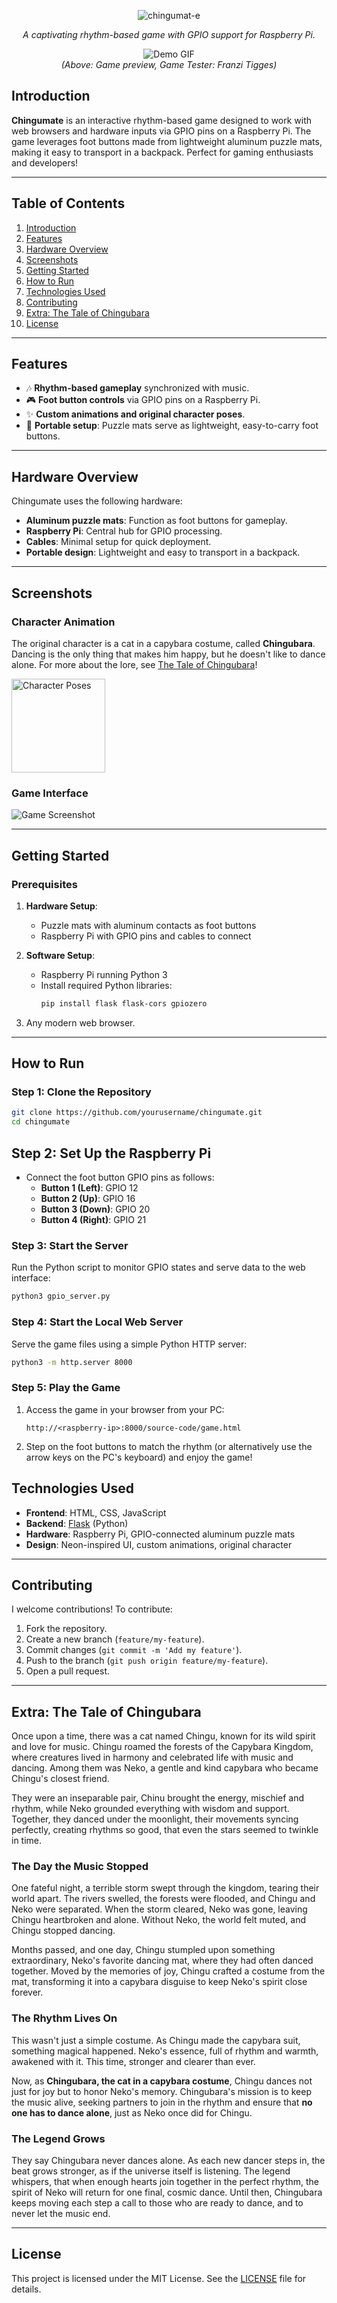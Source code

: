 

<div align="center">

![chingumat-e](./assets/logo/logo-neon.png)

*A captivating rhythm-based game with GPIO support for Raspberry Pi.*

![Demo GIF](./assets/branding/chingumate-preview.gif)  
*(Above: Game preview, Game Tester: Franzi Tigges)*

</div>


## Introduction

**Chingumate** is an interactive rhythm-based game designed to work with web browsers and hardware inputs via GPIO pins on a Raspberry Pi. The game leverages foot buttons made from lightweight aluminum puzzle mats, making it easy to transport in a backpack. Perfect for gaming enthusiasts and developers!

---

## Table of Contents

1. [Introduction](#introduction)
2. [Features](#features)
3. [Hardware Overview](#hardware-overview)
4. [Screenshots](#screenshots)
5. [Getting Started](#getting-started)
6. [How to Run](#how-to-run)
7. [Technologies Used](#technologies-used)
8. [Contributing](#contributing)
9. [Extra: The Tale of Chingubara](#extra-the-tale-of-chingubara)
10. [License](#license)

---

## Features

- 🎶 **Rhythm-based gameplay** synchronized with music.
- 🎮 **Foot button controls** via GPIO pins on a Raspberry Pi.
- ✨ **Custom animations and original character poses**.
- 🧳 **Portable setup**: Puzzle mats serve as lightweight, easy-to-carry foot buttons.

---

## Hardware Overview

Chingumate uses the following hardware:

- **Aluminum puzzle mats**: Function as foot buttons for gameplay.
- **Raspberry Pi**: Central hub for GPIO processing.
- **Cables**: Minimal setup for quick deployment.
- **Portable design**: Lightweight and easy to transport in a backpack.

---

## Screenshots

### Character Animation
The original character is a cat in a capybara costume, called **Chingubara**. Dancing is the only thing that makes him happy, but he doesn't like to dance alone. For more about the lore, see [The Tale of Chingubara](#extra-the-tale-of-chingubara)!

<img src="./assets/branding/poses.gif" alt="Character Poses" width="150"/>

### Game Interface
![Game Screenshot](./assets/branding/screenshot.png)

---

## Getting Started

### Prerequisites

1. **Hardware Setup**:
   - Puzzle mats with aluminum contacts as foot buttons
   - Raspberry Pi with GPIO pins and cables to connect

2. **Software Setup**:
   - Raspberry Pi running Python 3
   - Install required Python libraries:
     ```bash
     pip install flask flask-cors gpiozero
     ```

3. Any modern web browser.

---

## How to Run

### Step 1: Clone the Repository

```bash
git clone https://github.com/yourusername/chingumate.git
cd chingumate
```

## Step 2: Set Up the Raspberry Pi

- Connect the foot button GPIO pins as follows:
  - **Button 1 (Left)**: GPIO 12
  - **Button 2 (Up)**: GPIO 16
  - **Button 3 (Down)**: GPIO 20
  - **Button 4 (Right)**: GPIO 21

### Step 3: Start the Server

Run the Python script to monitor GPIO states and serve data to the web interface:

```bash
python3 gpio_server.py
```

### Step 4: Start the Local Web Server

Serve the game files using a simple Python HTTP server:

```bash
python3 -m http.server 8000
```

### Step 5: Play the Game

1. Access the game in your browser from your PC:
   ```
   http://<raspberry-ip>:8000/source-code/game.html
   ```

2. Step on the foot buttons to match the rhythm (or alternatively use the arrow keys on the PC's keyboard) and enjoy the game!

## Technologies Used

- **Frontend**: HTML, CSS, JavaScript
- **Backend**: [Flask](https://flask.palletsprojects.com/) (Python)
- **Hardware**: Raspberry Pi, GPIO-connected aluminum puzzle mats
- **Design**: Neon-inspired UI, custom animations, original character

---

## Contributing

I welcome contributions! To contribute:

1. Fork the repository.
2. Create a new branch (`feature/my-feature`).
3. Commit changes (`git commit -m 'Add my feature'`).
4. Push to the branch (`git push origin feature/my-feature`).
5. Open a pull request.

---

## Extra: The Tale of Chingubara

Once upon a time, there was a cat named Chingu, known for its wild spirit and love for music. Chingu roamed the forests of the Capybara Kingdom, where creatures lived in harmony and celebrated life with music and dancing. Among them was Neko, a gentle and kind capybara who became Chingu's closest friend.

They were an inseparable pair, Chinu brought the energy, mischief and rhythm, while Neko grounded everything with wisdom and support. Together, they danced under the moonlight, their movements syncing perfectly, creating rhythms so good, that even the stars seemed to twinkle in time.

### The Day the Music Stopped

One fateful night, a terrible storm swept through the kingdom, tearing their world apart. The rivers swelled, the forests were flooded, and Chingu and Neko were separated. When the storm cleared, Neko was gone, leaving Chingu heartbroken and alone. Without Neko, the world felt muted, and Chingu stopped dancing.

Months passed, and one day, Chingu stumpled upon something extraordinary, Neko's favorite dancing mat, where they had often danced together. Moved by the memories of joy, Chingu crafted a costume from the mat, transforming it into a capybara disguise to keep Neko's spirit close forever.

### The Rhythm Lives On

This wasn't just a simple costume. As Chingu made the capybara suit, something magical happened. Neko's essence, full of rhythm and warmth, awakened with it. This time, stronger and clearer than ever.

Now, as **Chingubara, the cat in a capybara costume**, Chingu dances not just for joy but to honor Neko's memory. Chingubara's mission is to keep the music alive, seeking partners to join in the rhythm and ensure that **no one has to dance alone**, just as Neko once did for Chingu.

### The Legend Grows

They say Chingubara never dances alone. As each new dancer steps in, the beat grows stronger, as if the universe itself is listening. The legend whispers, that when enough hearts join together in the perfect rhythm, the spirit of Neko will return for one final, cosmic dance. Until then, Chingubara keeps moving each step a call to those who are ready to dance, and to never let the music end.

---

## License

This project is licensed under the MIT License. See the [LICENSE](LICENSE) file for details.
